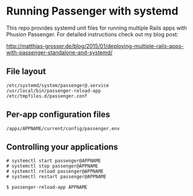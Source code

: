 # Running Passenger with systemd

This repo provides systemd unit files for running multiple Rails apps with Phusion Passenger. For detailed instructions check out my blog post:

http://matthias-grosser.de/blog/2015/01/deploying-multiple-rails-apps-with-passenger-standalone-and-systemd/

## File layout

```
/etc/systemd/system/passenger@.service
/usr/local/bin/passenger-reload-app
/etc/tmpfiles.d/passenger.conf
```

## Per-app configuration files

```
/apps/APPNAME/current/config/passenger.env
```

## Controlling your applications

```
# systemctl start passenger@APPNAME
# systemctl stop passenger@APPNAME
# systemctl reload passenger@APPNAME
# systemctl restart passenger@APPNAME

$ passenger-reload-app APPNAME
```


